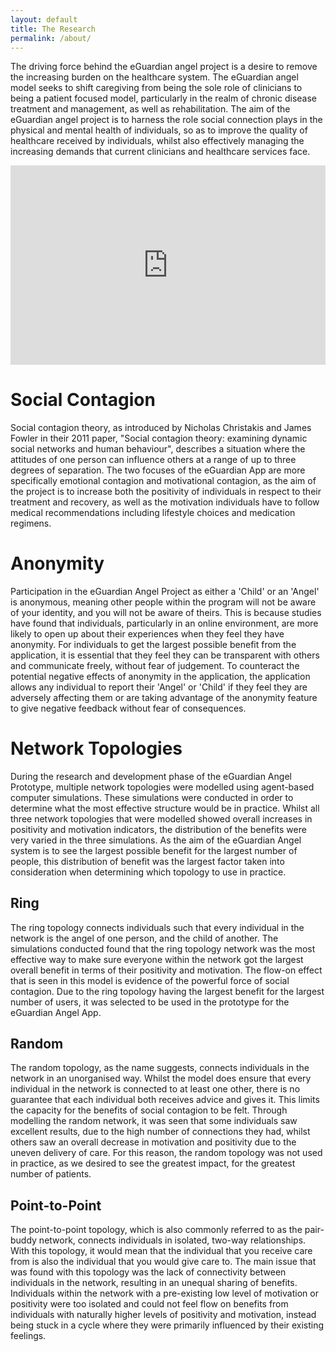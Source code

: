 ```yaml
---
layout: default
title: The Research
permalink: /about/
---
```


The driving force behind the eGuardian angel project is a desire to remove the increasing burden on the healthcare system. The eGuardian angel model seeks to shift caregiving from being the sole role of clinicians to being a patient focused model, particularly in the realm of chronic disease treatment and management, as well as rehabilitation. The aim of the eGuardian angel project is to harness the role social connection plays in the physical and mental health of individuals, so as to improve the quality of healthcare received by individuals, whilst also effectively managing the increasing demands that current clinicians and healthcare services face.

<style>
    #video_container {   position: relative;
							padding-bottom: 56.25%;
    						padding-top: 35px;
    						height: 0;
    						overflow: hidden }
</style>

<style>
    #video { position: absolute;
    			top:0;
    			left: 0;
    			width: 100%;
    			height: 100%;}
</style>

<div id="video_container">
	<iframe width="560" height="315" src="https://www.youtube.com/embed/Y28n9I9V-fw" id="video" frameborder="0" allow="accelerometer; autoplay; clipboard-write; encrypted-media; gyroscope; picture-in-picture" allowfullscreen>
	</iframe>
</div>

# Social Contagion

Social contagion theory, as introduced by Nicholas Christakis and James Fowler in their 2011 paper, "Social contagion theory: examining dynamic social networks and human behaviour", describes a situation where the attitudes of one person can influence others at a range of up to three degrees of separation. The two focuses of the eGuardian App are more specifically emotional contagion and motivational contagion, as the aim of the project is to increase both the positivity of individuals in respect to their treatment and recovery, as well as the motivation individuals have to follow medical recommendations including lifestyle choices and medication regimens.

# Anonymity

Participation in the eGuardian Angel Project as either a 'Child' or an 'Angel' is anonymous, meaning other people within the
program will not be aware of your identity, and you will not be aware of theirs. This is because studies have found that
individuals, particularly in an online environment, are more likely to open up about their experiences when they feel they have anonymity. For individuals to get the largest possible benefit from the application, it is essential that they feel they can be transparent with others and communicate freely, without fear of judgement. To counteract the potential negative effects of anonymity in the application, the application allows any individual to report their 'Angel' or 'Child' if they feel they are adversely affecting them or are taking advantage of the anonymity feature to give negative feedback without fear of consequences.

# Network Topologies

During the research and development phase of the eGuardian Angel Prototype, multiple network topologies were modelled using agent-based computer simulations. These simulations were conducted in order to determine what the most effective structure would be in practice. Whilst all three network topologies that were modelled showed overall increases in positivity and motivation indicators, the distribution of the benefits were very varied in the three simulations. As the aim of the eGuardian Angel system is to see the largest possible benefit for the largest number of people, this distribution of benefit was the largest factor taken into consideration when determining which topology to use in practice.

## Ring

The ring topology connects individuals such that every individual in the network is the angel of one person, and the child of another. The simulations conducted found that the ring topology network was the most effective way to make sure everyone within the network got the largest overall benefit in terms of their positivity and motivation. The flow-on effect that is seen in this model is evidence of the powerful force of social contagion. Due to the ring topology having the largest benefit for the largest number of users, it was selected to be used in the prototype for the eGuardian Angel App.

## Random

The random topology, as the name suggests, connects individuals in the network in an unorganised way. Whilst the model does ensure that every individual in the network is connected to at least one other, there is no guarantee that each individual both receives advice and gives it. This limits the capacity for the benefits of social contagion to be felt. Through modelling the random network, it was seen that some individuals saw excellent results, due to the high number of connections they had, whilst others saw an overall decrease in motivation and positivity due to the uneven delivery of care. For this reason, the random topology was not used in practice, as we desired to see the greatest impact, for the greatest number of patients.

## Point-to-Point

The point-to-point topology, which is also commonly referred to as the pair-buddy network, connects individuals in isolated, two-way relationships. With this topology, it would mean that the individual that you receive care from is also the individual that you would give care to. The main issue that was found with this topology was the lack of connectivity between individuals in the network, resulting in an unequal sharing of benefits. Individuals within the network with a pre-existing low level of motivation or positivity were too isolated and could not feel flow on benefits from individuals with naturally higher levels of positivity and motivation, instead being stuck in a cycle where they were primarily influenced by their existing feelings.
